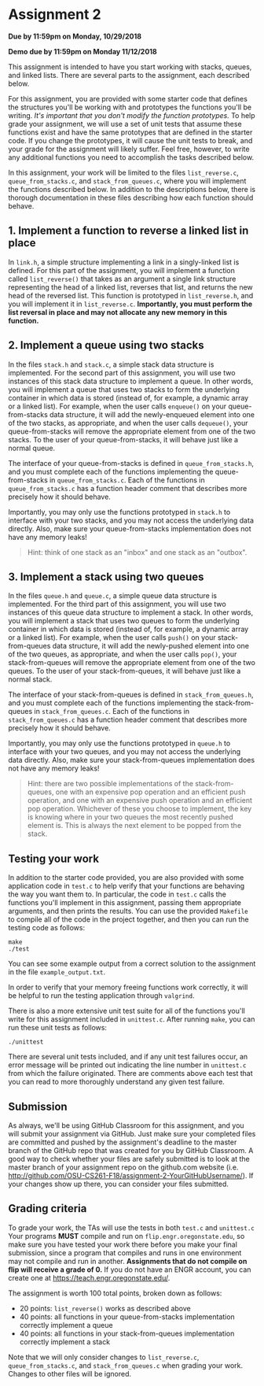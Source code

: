 # Assignment 2
**Due by 11:59pm on Monday, 10/29/2018**

**Demo due by 11:59pm on Monday 11/12/2018**

This assignment is intended to have you start working with stacks, queues, and linked lists.  There are several parts to the assignment, each described below.

For this assignment, you are provided with some starter code that defines the structures you'll be working with and prototypes the functions you'll be writing.  *It's important that you don't modify the function prototypes.*  To help grade your assignment, we will use a set of unit tests that assume these functions exist and have the same prototypes that are defined in the starter code.  If you change the prototypes, it will cause the unit tests to break, and your grade for the assignment will likely suffer.  Feel free, however, to write any additional functions you need to accomplish the tasks described below.

In this assignment, your work will be limited to the files `list_reverse.c`, `queue_from_stacks.c`, and `stack_from_queues.c`, where you will implement the functions described below. In addition to the descriptions below, there is thorough documentation in these files describing how each function should behave.

## 1. Implement a function to reverse a linked list in place

In `link.h`, a simple structure implementing a link in a singly-linked list is defined.  For this part of the assignment, you will implement a function called `list_reverse()` that takes as an argument a single link structure representing the head of a linked list, reverses that list, and returns the new head of the reversed list.  This function is prototyped in `list_reverse.h`, and you will implement it in `list_reverse.c`.  **Importantly, you must perform the list reversal in place and may not allocate any new memory in this function.**

## 2. Implement a queue using two stacks

In the files `stack.h` and `stack.c`, a simple stack data structure is implemented.  For the second part of this assignment, you will use two instances of this stack data structure to implement a queue.  In other words, you will implement a queue that uses two stacks to form the underlying container in which data is stored (instead of, for example, a dynamic array or a linked list).  For example, when the user calls `enqueue()` on your queue-from-stacks data structure, it will add the newly-enqueued element into one of the two stacks, as appropriate, and when the user calls `dequeue()`, your queue-from-stacks will remove the appropriate element from one of the two stacks.  To the user of your queue-from-stacks, it will behave just like a normal queue.

The interface of your queue-from-stacks is defined in `queue_from_stacks.h`, and you must complete each of the functions implementing the queue-from-stacks in `queue_from_stacks.c`.  Each of the functions in `queue_from_stacks.c` has a function header comment that describes more precisely how it should behave.

Importantly, you may only use the functions prototyped in `stack.h` to interface with your two stacks, and you may not access the underlying data directly.  Also, make sure your queue-from-stacks implementation does not have any memory leaks!

> Hint: think of one stack as an "inbox" and one stack as an "outbox".

## 3. Implement a stack using two queues

In the files `queue.h` and `queue.c`, a simple queue data structure is implemented.  For the third part of this assignment, you will use two instances of this queue data structure to implement a stack.  In other words, you will implement a stack that uses two queues to form the underlying container in which data is stored (instead of, for example, a dynamic array or a linked list).  For example, when the user calls `push()` on your stack-from-queues data structure, it will add the newly-pushed element into one of the two queues, as appropriate, and when the user calls `pop()`, your stack-from-queues will remove the appropriate element from one of the two queues.  To the user of your stack-from-queues, it will behave just like a normal stack.

The interface of your stack-from-queues is defined in `stack_from_queues.h`, and you must complete each of the functions implementing the stack-from-queues in `stack_from_queues.c`.  Each of the functions in `stack_from_queues.c` has a function header comment that describes more precisely how it should behave.

Importantly, you may only use the functions prototyped in `queue.h` to interface with your two queues, and you may not access the underlying data directly.  Also, make sure your stack-from-queues implementation does not have any memory leaks!

> Hint: there are two possible implementations of the stack-from-queues, one with an expensive pop operation and an efficient push operation, and one with an expensive push operation and an efficient pop operation.  Whichever of these you choose to implement, the key is knowing where in your two queues the most recently pushed element is.  This is always the next element to be popped from the stack.

## Testing your work

In addition to the starter code provided, you are also provided with some application code in `test.c` to help verify that your functions are behaving the way you want them to.  In particular, the code in `test.c` calls the functions you'll implement in this assignment, passing them appropriate arguments, and then prints the results.  You can use the provided `Makefile` to compile all of the code in the project together, and then you can run the testing code as follows:
```
make
./test
```
You can see some example output from a correct solution to the assignment in the file `example_output.txt`.

In order to verify that your memory freeing functions work correctly, it will be helpful to run the testing application through `valgrind`.

There is also a more extensive unit test suite for all of the functions you'll write for this assignment included in `unittest.c`.  After running `make`, you can run these unit tests as follows:
```
./unittest
```
There are several unit tests included, and if any unit test failures occur, an error message will be printed out indicating the line number in `unittest.c` from which the failure originated.  There are comments above each test that you can read to more thoroughly understand any given test failure.

## Submission

As always, we'll be using GitHub Classroom for this assignment, and you will submit your assignment via GitHub. Just make sure your completed files are committed and pushed by the assignment's deadline to the master branch of the GitHub repo that was created for you by GitHub Classroom. A good way to check whether your files are safely submitted is to look at the master branch of your assignment repo on the github.com website (i.e. http://github.com/OSU-CS261-F18/assignment-2-YourGitHubUsername/). If your changes show up there, you can consider your files submitted.

## Grading criteria

To grade your work, the TAs will use the tests in both `test.c` and `unittest.c` Your programs **MUST** compile and run on `flip.engr.oregonstate.edu`, so make sure you have tested your work there before you make your final submission, since a program that compiles and runs in one environment may not compile and run in another.  **Assignments that do not compile on flip will receive a grade of 0.**  If you do not have an ENGR account, you can create one at https://teach.engr.oregonstate.edu/.

The assignment is worth 100 total points, broken down as follows:

* 20 points: `list_reverse()` works as described above
* 40 points: all functions in your queue-from-stacks implementation correctly implement a queue
* 40 points: all functions in your stack-from-queues implementation correctly implement a stack

Note that we will only consider changes to `list_reverse.c`, `queue_from_stacks.c`, and `stack_from_queues.c` when grading your work.  Changes to other files will be ignored.
